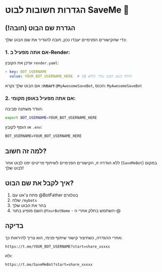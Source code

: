 # הגדרות חשובות לבוט SaveMe 🚨

## הגדרת שם הבוט (חובה!)

כדי שהקישורים הפנימיים יעבדו נכון, חובה להגדיר את שם הבוט שלך:

### 1. אם אתה מפעיל ב-Render:
עדכן את הקובץ `render.yaml`:
```yaml
- key: BOT_USERNAME
  value: YOUR_BOT_USERNAME_HERE  # החלף בשם הבוט שלך (ללא @)
```

**דוגמה:** אם הבוט שלך נקרא `@MyAwesomeSaveBot`, הכנס: `MyAwesomeSaveBot`

### 2. אם אתה מפעיל באופן מקומי:
הגדר משתנה סביבה:
```bash
export BOT_USERNAME=YOUR_BOT_USERNAME_HERE
```

או הוסף לקובץ `.env`:
```
BOT_USERNAME=YOUR_BOT_USERNAME_HERE
```

## למה זה חשוב?
ללא הגדרה זו, הקישורים הפנימיים לשיתוף פריטים יפנו לבוט אחר (`SaveMeBot`) במקום לבוט שלך!

## איך לקבל את שם הבוט?
1. פתח צ'אט עם @BotFather בטלגרם
2. שלח `/mybots`
3. בחר את הבוט שלך
4. השם מופיע בתור `@YourBotName` - השתמש בחלק אחרי ה-@

## בדיקה
אחרי ההגדרה, כשתיצור קישור שיתוף פנימי, הוא צריך להיראות כך:
```
https://t.me/YOUR_BOT_USERNAME?start=share_xxxxx
```

ולא:
```
https://t.me/SaveMeBot?start=share_xxxxx
```